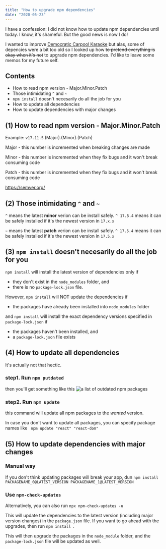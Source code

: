 ```yaml
---
title: "How to upgrade npm dependencies"
date: "2020-05-23"
---
```

I have a confession: I did not know how to update npm dependencies until today. I know, it's shameful. But the good news is now I do! 

I wanted to improve [Democratic Carpool Karaoke](https://democratic-carpool-karaoke.herokuapp.com/) but alas, some of depencies were a bit too old so I looked up how <del> to pretend everything is okay when it's not</del> to upgrade npm dependencies. I'd like to leave some memos for my future self.

## Contents
+ How to read npm version - Major.Minor.Patch
+ Those intimidating ```^``` and ```~```
+ ``` npm install ``` doesn't necesarily do all the job for you
+ How to update all dependencies
+ How to update dependencies with major changes

## (1) How to read npm version - Major.Minor.Patch
Example: ```v17.11.5```
(Major).(Minor).(Patch)

Major - this number is incremented when breaking changes are made

Minor - this number is incremented when they fix bugs and it won't break consuming code

Patch - this number is incremented when they fix bugs and it won't break consuming code
 
https://semver.org/

## (2) Those intimidating ```^``` and ```~```
``` ^ ``` means the latest **minor** verion can be install safely.
``` ^ 17.5.4 ```  means it can be safely installed if it's the newest version in ```17.x.x```

``` ~ ``` means the latest **patch** verion can be install safely.
``` ^ 17.5.4 ```  means it can be safely installed if it's the newest version in ```17.5.x```

## (3) ``` npm install ``` doesn't necesarily do all the job for you

``` npm install ``` will install the latest version of dependencies only if
- they don't exist in the ```node_modules``` folder, and 
- there is no ```package-lock.json``` file.

However, ``` npm install ``` will NOT update the dependencies if
- the packages have already been installed into ```node_modules``` folder

and ```npm install``` will install the exact dependency versions specified in ```package-lock.json``` if
- the packages haven't been installed, and
- a ```package-lock.json``` file exists

## (4) How to update all dependencies
It's actually not that hectic.
### step1. Run ```npm putdated```
then you'll get something like this
![a list of outdated npm packages](./images/npm_outdated.png)

### step2. Run ``` npm update ```
this command will update all npm packages to the _wanted_ version.

In case you don't want to update all packages, you can specify package names like 
``` npm update "react" "react-dom"```

## (5) How to update dependencies with major changes
### Manual way
If you don't think updating packages will break your app, dun
``` npm install PACKAGENAME_0@LATEST_VERSION PACKAGENAME_1@LATEST_VERSION ```


### Use ```npm-check-updates``` 
Alternatively, you can also run ```npx npm-check-updates -u```

This will update the dependencies to the latest version (including major version changes) in the ```package.json``` file. If you want to go ahead with the upgrades, then run ```npm install ```.

This will then upgrade the packages in the ```node_module``` folder, and the ```package-lock.json``` file will be updated as well.